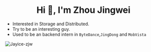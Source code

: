 <h1 align="center">Hi 👋, I'm Zhou Jingwei</h1>

-  Interested in Storage and Distributed.
-  Try to be an interesting guy.
-  Used to be an backend intern in `ByteDance`,`JingDong` and `MobVista`

<div>
<div>
<img  src="https://github-readme-stats.vercel.app/api/top-langs?username=Jayice-zjw&show_icons=true&locale=en&layout=compact" alt="Jayice-zjw" />
</div>
<div>
